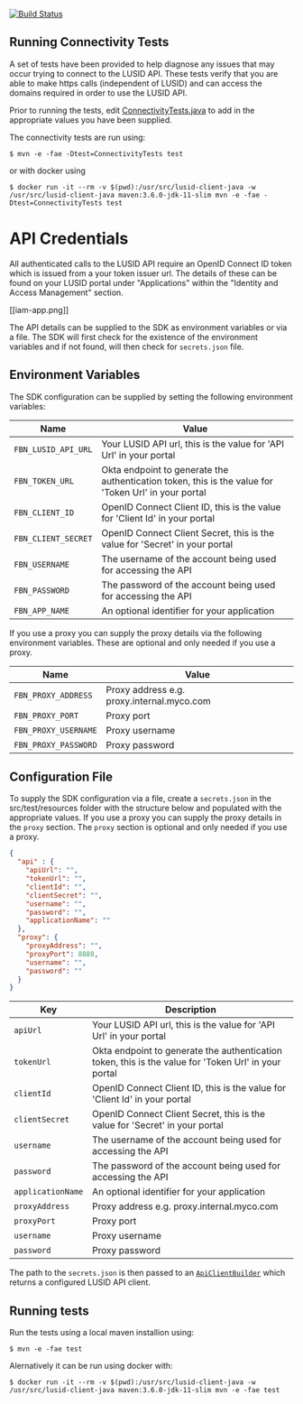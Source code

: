 [![Build Status](https://travis-ci.org/finbourne/lusid-client-java.svg?branch=master)](https://travis-ci.org/finbourne/lusid-client-java)

## Running Connectivity Tests

A set of tests have been provided to help diagnose any issues that may occur trying to connect to the LUSID API. These tests verify that you are able to make https calls (independent of LUSID) and
can access the domains required in order to use the LUSID API. 

Prior to running the tests, edit [ConnectivityTests.java](https://github.com/finbourne/lusid-client-java/blob/master/src/test/java/com/finbourne/lusid/integration/ConnectivityTests.java)
to add in the appropriate values you have been supplied.

The connectivity tests are run using:

```
$ mvn -e -fae -Dtest=ConnectivityTests test
```

or with docker using

```
$ docker run -it --rm -v $(pwd):/usr/src/lusid-client-java -w /usr/src/lusid-client-java maven:3.6.0-jdk-11-slim mvn -e -fae -Dtest=ConnectivityTests test
```

# API Credentials

All authenticated calls to the LUSID API require an OpenID Connect ID token which is issued from a your token issuer url. The details of these can be found on your LUSID portal under "Applications" within the "Identity and Access Management" section. 

[[iam-app.png]]

The API details can be supplied to the SDK as environment variables or via a file. The SDK will first check for the existence of the environment variables and if not found, will then check for `secrets.json` file.

## Environment Variables

The SDK configuration can be supplied by setting the following environment variables:

| Name |  Value |
| --- | --- |
| `FBN_LUSID_API_URL` | Your LUSID API url, this is the value for 'API Url' in your portal |
| `FBN_TOKEN_URL` | Okta endpoint to generate the authentication token, this is the value for 'Token Url' in your portal |
| `FBN_CLIENT_ID` | OpenID Connect Client ID, this is the value for 'Client Id' in your portal |
| `FBN_CLIENT_SECRET` | OpenID Connect Client Secret, this is the value for 'Secret' in your portal |
| `FBN_USERNAME` | The username of the account being used for accessing the API |
| `FBN_PASSWORD` | The password of the account being used for accessing the API |
| `FBN_APP_NAME` | An optional identifier for your application |

If you use a proxy you can supply the proxy details via the following environment variables. These are optional and only needed if you use a proxy.

| Name |  Value |
| --- | --- |
| `FBN_PROXY_ADDRESS` | Proxy address e.g. proxy.internal.myco.com |
| `FBN_PROXY_PORT` | Proxy port |
| `FBN_PROXY_USERNAME` | Proxy username |
| `FBN_PROXY_PASSWORD` | Proxy password |

## Configuration File

To supply the SDK configuration via a file, create a `secrets.json` in the src/test/resources folder with the structure below and populated with the appropriate values. If you use a proxy you can supply the proxy details in the `proxy` section. The `proxy` section is optional and only needed if you use a proxy.

``` json
{
  "api" : {
    "apiUrl": "",
    "tokenUrl": "",
    "clientId": "",
    "clientSecret": "",
    "username": "",
    "password": "",
    "applicationName": ""    
  },
  "proxy": {
    "proxyAddress": "",
    "proxyPort": 8888,
    "username": "",
    "password": ""
  }
}
```

| Key | Description |
| --- | --- |
| `apiUrl` | Your LUSID API url, this is the value for 'API Url' in your portal |
| `tokenUrl` | Okta endpoint to generate the authentication token, this is the value for 'Token Url' in your portal |
| `clientId` | OpenID Connect Client ID, this is the value for 'Client Id' in your portal |
| `clientSecret` | OpenID Connect Client Secret, this is the value for 'Secret' in your portal |
| `username` | The username of the account being used for accessing the API |
| `password` | The password of the account being used for accessing the API |
| `applicationName` | An optional identifier for your application |
| `proxyAddress` | Proxy address e.g. proxy.internal.myco.com |
| `proxyPort` | Proxy port |
| `username` | Proxy username |
| `password` | Proxy password |


The path to the `secrets.json` is then passed to an [`ApiClientBuilder`](https://github.com/finbourne/lusid-sdk-java/blob/master/sdk/src/main/java/com/finbourne/lusid/utilities/ApiClientBuilder.java) which returns a configured LUSID API client.

## Running tests

Run the tests using a local maven installion using:

```
$ mvn -e -fae test
```

Alernatively it can be run using docker with:
```
$ docker run -it --rm -v $(pwd):/usr/src/lusid-client-java -w /usr/src/lusid-client-java maven:3.6.0-jdk-11-slim mvn -e -fae test
```
